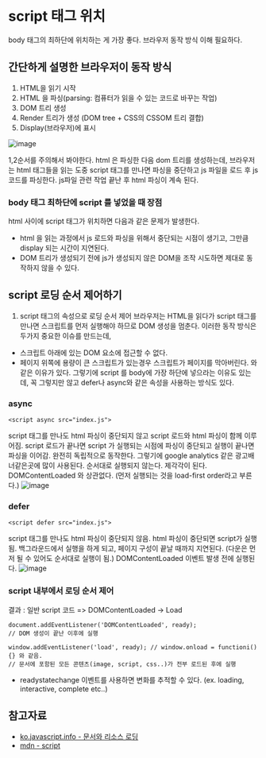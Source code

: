 # script 태그 위치
body 태그의 최하단에 위치하는 게 가장 좋다. 브라우저 동작 방식 이해 필요하다.

## 간단하게 설명한 브라우저이 동작 방식
1. HTML을 읽기 시작
2. HTML 을 파싱(parsing: 컴퓨터가 읽을 수 있는 코드로 바꾸는 작업)
3. DOM 트리 생성
4. Render 트리가 생성 (DOM tree + CSS의 CSSOM 트리 결합)
5. Display(브라우저)에 표시

![image](https://github.com/user-attachments/assets/3a02ff8d-1c36-4fd4-9516-8deace65f580)

1,2순서를 주의해서 봐야한다. html 은 파싱한 다음 dom 트리를 생성하는데, 브라우저는 html 태그들을 읽는 도중 script 태그를 만나면 파싱을 중단하고 js 파일을 로드 후 js코드를 파싱한다. js파일 관련 작업 끝난 후 html 파싱이 계속 된다.

### body 태그 최하단에 script 를 넣었을 때 장점
html 사이에 script 태그가 위치하면 다음과 같은 문제가 발생한다.
- html 을 읽는 과정에서 js 로드와 파싱을 위해서 중단되는 시점이 생기고, 그만큼 display 되는 시간이 지연된다.
- DOM 트리가 생성되기 전에 js가 생성되지 않은 DOM을 조작 시도하면 제대로 동작하지 않을 수 있다.

## script 로딩 순서 제어하기
1. script 태그의 속성으로 로딩 순서 제어
브라우저는 HTML을 읽다가 script 태그를 만나면 스크립트를 먼저 실행해야 하므로 DOM 생성을 멈춘다. 이러한 동작 방식은 두가지 중요한 이슈를 만드는데,
- 스크립트 아래에 있는 DOM 요소에 접근할 수 없다.
- 페이지 위쪽에 용량이 큰 스크립트가 있는경우 스크립트가 페이지를 막아버린다.
와 같은 이유가 있다. 그렇기에 script 를 body에 가장 하단에 넣으라는 이유도 있는데,
꼭 그렇지만 않고 defer나 async와 같은 속성을 사용하는 방식도 있다.

### async

```
<script async src="index.js">
```

script 태그를 만나도 html 파싱이 중단되지 않고 script 로드와 html 파싱이 함께 이루어짐. script 로드가 끝나면 script 가 실행되는 시점에 파싱이 중단되고 실행이 끝나면 파싱을 이어감.
완전히 독립적으로 동작한다. 그렇기에 google analytics 같은 광고배너같은곳에 많이 사용된다.
순서대로 실행되지 않는다. 제각각이 된다. DOMContentLoaded 와 상관없다. (먼저 실행되는 것을 load-first order라고 부른다.)
![image](https://github.com/user-attachments/assets/0bf3a713-b3f0-4495-bbf0-7a8b98184370)
### defer

```
<script defer src="index.js">
```

script 태그를 만나도 html 파싱이 중단되지 않음. html 파싱이 중단되면 script가 실행됨.
백그라운드에서 실행을 하게 되고, 페이지 구성이 끝날 때까지 지연된다. (다운은 먼저 될 수 있어도 순서대로 실행이 됨.)
DOMContentLoaded 이벤트 발생 전에 실행된다.
![image](https://github.com/user-attachments/assets/3d9e5361-1ae9-4e91-8d74-657435666857)

### script 내부에서 로딩 순서 제어
결과 : 일반 script 코드 => DOMContentLoaded -> Load

```
document.addEventListener('DOMContentLoaded', ready);
// DOM 생성이 끝난 이후에 실행
```

```
window.addEventListener('load', ready); // window.onload = functioni(){} 와 같음.
// 문서에 포함된 모든 콘텐츠(image, script, css..)가 전부 로드된 후에 실행
```

+ readystatechange 이벤트를 사용하면 변화를 추적할 수 있다. (ex. loading, interactive, complete etc..)

## 참고자료
- [ko.javascript.info - 문서와 리소스 로딩](https://ko.javascript.info/loading)
- [mdn - script](https://developer.mozilla.org/ko/docs/Web/HTML/Element/script)
